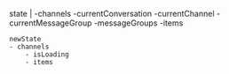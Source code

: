 state
|
-channels
-currentConversation
	-currentChannel
	-currentMessageGroup
	-messageGroups
	-items


	newState
	- channels
		- isLoading
		- items